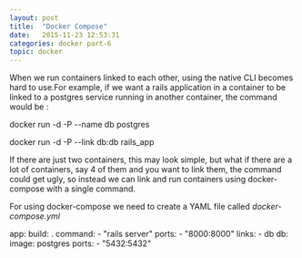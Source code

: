 ```yaml
---
layout: post
title:  "Docker Compose"
date:   2015-11-23 12:53:31
categories: docker part-6
topic: docker
---
```



When we run containers linked to each other, using the native CLI becomes hard to use.For example, if we want a rails application in a container to be linked to a postgres service running in another container, the command would be :

docker run -d -P --name db postgres

docker run -d -P --link db:db rails_app

If there are just two containers, this may look simple, but what if there are a lot of containers, say 4 of them and you want to link them, the command could get ugly, so instead we can link and run containers using docker-compose with a single command.

For using docker-compose we need to create a YAML file called *docker-compose.yml*

app:
  build: .
  command:
    - "rails server"
  ports:
    - "8000:8000"
  links:
    - db
db:
  image: postgres
  ports:
    - "5432:5432"


